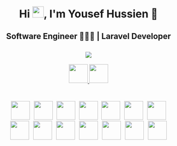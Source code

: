 <h1 align="center">Hi <img src="https://raw.githubusercontent.com/aemmadi/aemmadi/master/wave.gif" width="30">, I'm Yousef Hussien 👑</h1>
<h2 align="center">Software Engineer 👨🏻‍💻 | Laravel Developer </h2>
<div align="center">

<h2 align="center">
  <img src="https://readme-typing-svg.herokuapp.com?lines=Check+my+posts+on+LinkedIn+🔥❤️👌" /> </h2>
<p align="center">
  <a target="_blank" href="https://www.linkedin.com/in/%E2%80%AAyousef-hussien-680033262/"><img src="https://img.shields.io/badge/-LinkedIn-0060A0?style=for-the-badge&logo=Linkedin&logoColor=white" height="50" > </img> </a>
  <a target="_blank" href="mailto:yousefhussien919@gmail.com"><img src="https://img.shields.io/badge/-Gmail-800000?style=for-the-badge&logo=Gmail&logoColor=white" height="50" > </img> </a>
</p>
<br/>
<p align="center">
  <img src="https://skillicons.dev/icons?i=cs" height="50"/>
  <img width="3" />
  <img src="https://skillicons.dev/icons?i=laravel" height="50"/>
  <img width="2" />
  <img src="https://cdn.simpleicons.org/html5/E34F26" height="50"/>
  <img width="2" />
  <img src="https://cdn.simpleicons.org/css3/1572B6" height="50"/>
  <img width="2" />
  <img src="https://www.vectorlogo.zone/logos/git-scm/git-scm-icon.svg" height="50"/>
  <img width="3" />
  <img src="https://skillicons.dev/icons?i=firebase" height="50"/>
  <img width="3" />
  <img src="https://skillicons.dev/icons?i=github" height="50"/>
  <br/>
  <img width="3" />
  <img src="https://skillicons.dev/icons?i=javascript" height="50"/>
  <img width="3" />
  <img src="https://skillicons.dev/icons?i=php" height="50"/>
  <img width="3" />
  <img src="https://skillicons.dev/icons?i=python" height="50"/>
  <img width="3" />
  <img src="https://skillicons.dev/icons?i=react" height="50"/>
  <img width="3" />
  <img src="https://skillicons.dev/icons?i=redux" height="50"/>
  <img width="3" />
  <img src="https://skillicons.dev/icons?i=bootstrap" height="50"/>
  <img width="3" />
  <img src="https://skillicons.dev/icons?i=tailwindcss" height="50"/>
  <img width="3" />
<br/>

